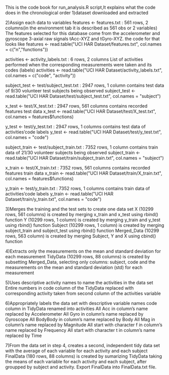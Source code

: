 This is the code book for run_analysis.R script,It explains what the code does in the chronological order
1)dataset downloaded and extracted

2)Assign each data to variables
features <- features.txt : 561 rows, 2 columns(in the environment tab it is described as 561 obs or 2 variables)
The features selected for this database come from the accelerometer and gyroscope 3-axial raw signals tAcc-XYZ and tGyro-XYZ.
the code for that looks like
features <- read.table("UCI HAR Dataset/features.txt", col.names = c("n","functions"))

activities <- activity_labels.txt : 6 rows, 2 columns
List of activities performed when the corresponding measurements were taken and its codes (labels)
activities <- read.table("UCI HAR Dataset/activity_labels.txt", col.names = c("code", "activity"))


subject_test <- test/subject_test.txt : 2947 rows, 1 column
contains test data of 9/30 volunteer test subjects being observed
subject_test <- read.table("UCI HAR Dataset/test/subject_test.txt", col.names = "subject")

x_test <- test/X_test.txt : 2947 rows, 561 columns
contains recorded features test data
x_test <- read.table("UCI HAR Dataset/test/X_test.txt", col.names = features$functions)

y_test <- test/y_test.txt : 2947 rows, 1 columns
contains test data of activities’code labels
y_test <- read.table("UCI HAR Dataset/test/y_test.txt", col.names = "code")


subject_train <- test/subject_train.txt : 7352 rows, 1 column
contains train data of 21/30 volunteer subjects being observed
subject_train <- read.table("UCI HAR Dataset/train/subject_train.txt", col.names = "subject")

x_train <- test/X_train.txt : 7352 rows, 561 columns
contains recorded features train data
x_train <- read.table("UCI HAR Dataset/train/X_train.txt", col.names = features$functions)

y_train <- test/y_train.txt : 7352 rows, 1 columns
contains train data of activities’code labels
y_train <- read.table("UCI HAR Dataset/train/y_train.txt", col.names = "code")


3)Merges the training and the test sets to create one data set
X (10299 rows, 561 columns) is created by merging x_train and x_test using rbind() function
Y (10299 rows, 1 column) is created by merging y_train and y_test using rbind() function
Subject (10299 rows, 1 column) is created by merging subject_train and subject_test using rbind() function
Merged_Data (10299 rows, 563 column) is created by merging Subject, Y and X using cbind() function

4)Extracts only the measurements on the mean and standard deviation for each measurement
TidyData (10299 rows, 88 columns) is created by subsetting Merged_Data, selecting only columns: subject, code and the measurements on the mean and standard deviation (std) for each measurement

5)Uses descriptive activity names to name the activities in the data set
Entire numbers in code column of the TidyData replaced with corresponding activity taken from second column of the activities variable

6)Appropriately labels the data set with descriptive variable names
code column in TidyData renamed into activities
All Acc in column’s name replaced by Accelerometer
All Gyro in column’s name replaced by Gyroscope
All BodyBody in column’s name replaced by Body
All Mag in column’s name replaced by Magnitude
All start with character f in column’s name replaced by Frequency
All start with character t in column’s name replaced by Time

7)From the data set in step 4, creates a second, independent tidy data set with the average of each variable for each activity and each subject
FinalData (180 rows, 88 columns) is created by sumarizing TidyData taking the means of each variable for each activity and each subject, after groupped by subject and activity.
Export FinalData into FinalData.txt file.
